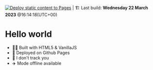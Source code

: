 [![Deploy static content to Pages](https://github.com/bilelz/www/actions/workflows/static.yml/badge.svg)](https://github.com/bilelz/www/actions/workflows/static.yml) | 🏗️ Last build:  **Wednesday 22 March 2023** @16:14:18(UTC+00)


# Hello world

- 👨‍💻 Built with HTML5 & VanillaJS
- 🚀 Deployed on Github Pages
- 👀 I don't track you
 - ✈️ Mode offline available